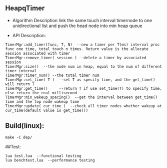 ## HeapqTimer

* Algorithm Description
link the same touch interval timernode to one unidirectional list and push the head node into min heap queue

* API Description:
```
TimerMgr:add_timer(func, T, N)  --new a timer per T(ms) interval proc func one time, total touch n times. Return value is the allocate session associated with timer
TimerMgr:remove_timer( session ) --delete a timer by associated session
TimerMgr:size()  --the node num in heap, equal to the num of different timer interval
TimerMgr:timer_num() --the total timer num
TimerMgr:set_time( T )  --set T as specify time, and the get_time() will return T
TimerMgr:get_time()     --return T if use set_time(T) to specify time, else return the real millisecond
TimerMgr:min_wakeup_spacing()  --get the interval between get_time() time and the top node wakeup time
TimerMgr:update( cur_time )  --check all timer nodes whether wakeup at cur_time(default value is get_time())
```

## Build(linux):
```
make -C dep/
```

##Test:
```
lua test.lua  --functional testing
lua benchtest.lua  --performance testing
```